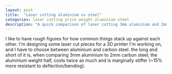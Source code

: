 ```yaml
---
layout: post
title:  "Laser cutting aluminium vs steel"
categories: laser cutting price weight aluminium steel
description: "A quick comparison of laser cutting 3mm aluminium and 2mm carbon steel."
---
```


I like to have rough figures for how common things stack up against each other. I'm designing some laser cut pieces for a 3D printer I'm working on, and I have to choose between aluminium and carbon steel. the long and short of it is, when comparing 3mm aluminium to 2mm carbon steel; the aluminium weight half, costs twice as much and is marginally stiffer (~15% more resistant to deflection/bending).